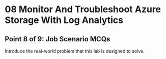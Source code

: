 # 08 Monitor And Troubleshoot Azure Storage With Log Analytics

## Point 8 of 9: Job Scenario MCQs

Introduce the real-world problem that this lab is designed to solve.
